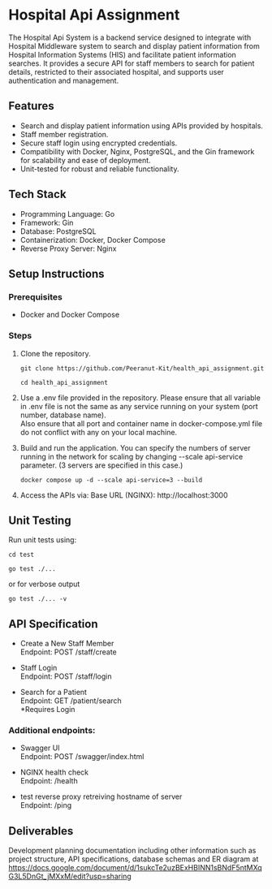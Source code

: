 # Hospital Api Assignment
The Hospital Api System is a backend service designed to integrate with Hospital Middleware system to search and display patient information from Hospital Information Systems (HIS) and facilitate patient information searches. It provides a secure API for staff members to search for patient details, restricted to their associated hospital, and supports user authentication and management.

## Features
- Search and display patient information using APIs provided by hospitals.
- Staff member registration.
- Secure staff login using encrypted credentials.
- Compatibility with Docker, Nginx, PostgreSQL, and the Gin framework for scalability and ease of deployment.
- Unit-tested for robust and reliable functionality.

## Tech Stack
- Programming Language: Go
- Framework: Gin
- Database: PostgreSQL
- Containerization: Docker, Docker Compose
- Reverse Proxy Server: Nginx

## Setup Instructions
### Prerequisites
- Docker and Docker Compose

### Steps
1. Clone the repository.
   ```
   git clone https://github.com/Peeranut-Kit/health_api_assignment.git
   
   cd health_api_assignment
   ```

2. Use a .env file provided in the repository. Please ensure that all variable in .env file is not the same as any service running on your system (port number, database name).<br>
   Also ensure that all port and container name in docker-compose.yml file do not conflict with any on your local machine.

3. Build and run the application. You can specify the numbers of server running in the network for scaling by changing --scale api-service parameter. (3 servers are specified in this case.)
   ```
   docker compose up -d --scale api-service=3 --build
   ```

4. Access the APIs via:
   Base URL (NGINX): http://localhost:3000

## Unit Testing
Run unit tests using:
```
cd test

go test ./...  
```
or for verbose output
```
go test ./... -v
```

## API Specification
- Create a New Staff Member<br>
Endpoint: POST /staff/create

- Staff Login<br>
Endpoint: POST /staff/login

- Search for a Patient<br>
Endpoint: GET /patient/search<br>
*Requires Login

### Additional endpoints:
- Swagger UI<br>
Endpoint: POST /swagger/index.html

- NGINX health check<br>
Endpoint: /health

- test reverse proxy retreiving hostname of server<br>
Endpoint: /ping

## Deliverables
Development planning documentation including other information such as project structure, API specifications, database schemas and ER diagram at https://docs.google.com/document/d/1sukcTe2uzBExHBINN1sBNdF5ntMXqG3L5DnGt_jMXxM/edit?usp=sharing
